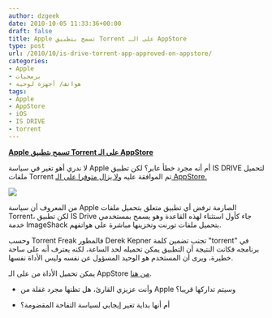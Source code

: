 ```yaml
---
author: dzgeek
date: 2010-10-05 11:33:36+00:00
draft: false
title: Apple تسمح بتطبيق Torrent على الـ AppStore
type: post
url: /2010/10/is-drive-torrent-app-approved-on-appstore/
categories:
- Apple
- برمجيات
- هواتف/ أجهزة لوحية
tags:
- Apple
- AppStore
- iOS
- IS DRIVE
- torrent
---
```


**[Apple تسمح بتطبيق Torrent على الـ AppStore](https://www.it-scoop.com/2010/10/is-drive-torrent-app-approved-on-appstore)**




لا ندري أهو تغير في سياسة Apple أم أنه مجرد خطأ عابر؟ لكن تطبيق IS DRIVE لتحميل ملفات Torrent تم الموافقة عليه [ولا يزال متوفرا على الـ AppStore.](http://itunes.apple.com/us/app/is-drive/id394341587?mt=8)


[![](https://www.it-scoop.com/wp-content/uploads/2010/10/is-drive.jpg)
](https://www.it-scoop.com/2010/10/is-drive-torrent-app-approved-on-appstore)

من المعروف أن سياسة Apple الصارمة ترفض أي تطبيق متعلق بتحميل ملفات Torrent، لكن تطبيق IS Drive جاء كأول استثناء لهذه القاعدة وهو يسمح بمستخدمي خدمة ImageShack بتحميل ملفات تورنت وتخزينها مباشرة على هواتفهم.

وحسب Torrent Freak فالمطور Derek Kepner تجنب تضمين كلمة "torrent" في برنامجه فكانت النتيجة أن التطبيق يمكن تحميله لحد الساعة، لكنه يعترف أنه على ساحة خطيرة، ويرى أن المستخدم هو الوحيد المسؤول عن نفسه وليس الأداة نفسها.

يمكن تحميل الأداة من على الـ AppStore [من هنا](http://itunes.apple.com/us/app/is-drive/id394341587?mt=8).

- وأنت عزيزي القارئ، هل تظنها مجرد غفلة من Apple وسيتم تداركها قريبا؟

- أم أنها بداية تغير إيجابي لسياسة التفاحة المقضومة؟

